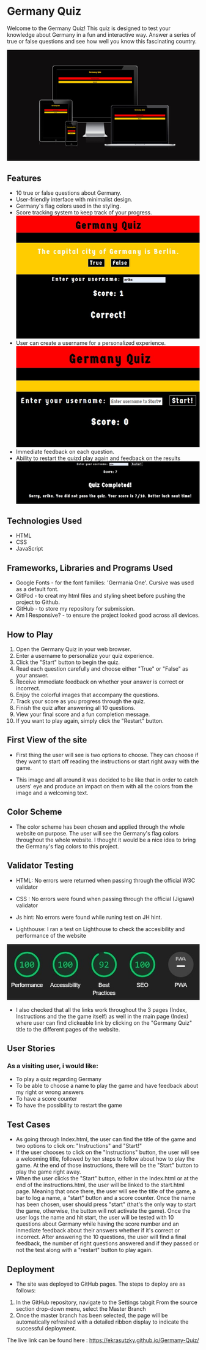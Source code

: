 # Germany Quiz

Welcome to the Germany Quiz! This quiz is designed to test your knowledge about Germany in a fun and interactive way. Answer a series of true or false questions and see how well you know this fascinating country.

![display in different devices](./images-readme/responsiveness.jpg)

## Features

- 10 true or false questions about Germany.
- User-friendly interface with minimalist design.
- Germany's flag colors used in the styling.
- Score tracking system to keep track of your progress.
![score tracking](./images-readme/scorefeedback.jpg)
- User can create a username for a personalized experience.
![bar to log user's name](./images-readme/enteruser.jpg)
- Immediate feedback on each question.
- Ability to restart the quizd play again and feedback on the results
![restart button and feedback](./images-readme/restart%20button.jpg)


## Technologies Used

- HTML
- CSS
- JavaScript

##  Frameworks, Libraries and Programs Used
- Google Fonts - for the font families: 'Germania One'.  Cursive was used as a default font.
- GitPod - to creat my html files and styling sheet before pushing the project to Github.
- GitHub - to store my repository for submission.
- Am I Responsive? - to ensure the project looked good across all devices.

## How to Play

1. Open the Germany Quiz in your web browser.
2. Enter a username to personalize your quiz experience.
3. Click the "Start" button to begin the quiz.
4. Read each question carefully and choose either "True" or "False" as your answer.
5. Receive immediate feedback on whether your answer is correct or incorrect.
6. Enjoy the colorful images that accompany the questions.
7. Track your score as you progress through the quiz.
8. Finish the quiz after answering all 10 questions.
9. View your final score and a fun completion message.
10. If you want to play again, simply click the "Restart" button.

## First View of the site

- First thing the user will see is two options to choose. They can choose if they want to start off reading the instructions or start right away with the game. 

- This image and all around it was decided to be like that in order to catch users' eye and produce an impact on them with all the colors from the image and a welcoming text. 

 ## Color Scheme
 - The color scheme has been chosen and applied through the whole website on purpose. The user will see the Germany's flag colors throughout the whole website. I thought it would be a nice idea to bring the Germany's flag colors to this project.
 

 ##  Validator Testing
- HTML:
No errors were returned when passing through the official W3C validator

- CSS :
No errors were found when passing through the official (Jigsaw) validator

- Js hint:
No errors were found while runing test on JH hint. 

- Lighthouse:
I ran a test on Lighthouse to check the accesibility and performance  of the website

![lighthouse](./images-readme/lighthouse.jpg)

- I also checked that all the links work throughout the 3 pages (Index, Instructions and the the game itself) as well in the main page (Index) where user can find clickeable link by clicking on the "Germany Quiz" title to the different pages of the website. 

## User Stories 
### As a visiting user, i would like:
- To play a quiz regarding Germany
- To be able to choose a name to play the game and have feedback about my right or wrong answers
- To have a score counter 
- To have the possibility to restart the game

## Test Cases
 - As going through Index.html, the user can find the title of the game and two options to click on: "Instructions" and "Start!"
 - If the user chooses to click on the "Instructions" button, the user will see a welcoming title, followed by ten steps to follow about how to play the game. At the end of those instructions, there will be the "Start" button to play the game right away. 
 - When the user clicks the "Start" button, either in the Index.html or at the end of the instructions.html, the user will be linked to the start.html page. Meaning that once there, the user will see the title of the game, a bar to log a name, a "start" button and a score counter. Once the name has been chosen, user should press "start" (that's the only way to start the game, otherwise, the button will not activate the game). Once the user logs the name and hit start, the user will be tested with 10 questions about Germany while having the score number and an inmediate feedback about their answers whether if it's correct or incorrect. After answering the 10 questions, the user will find a final feedback, the number of right questions answered and if they passed or not the test along with a "restart" button to play again. 

##  Deployment
- The site was deployed to GitHub pages. The steps to deploy are as follows:
1. In the GitHub repository, navigate to the Settings tabgit
From the source section drop-down menu, select the Master Branch
2. Once the master branch has been selected, the page will be automatically refreshed with a detailed ribbon display to indicate the successful deployment.

The live link can be found here : https://ekrasutzky.github.io/Germany-Quiz/


 
